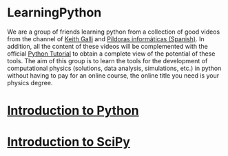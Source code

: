 # LearningPython

We are a group of friends learning python from a collection of good videos from the channel of [Keith Galli](https://www.youtube.com/playlist?list=PLFCB5Dp81iNVoB_eWmDB1nEusSCurrsac) and [Pildoras informáticas (Spanish)](https://www.youtube.com/playlist?list=PLU8oAlHdN5BlvPxziopYZRd55pdqFwkeS). In addition, all the content of these videos will be complemented with the official [Python Tutorial](https://docs.python.org/3/tutorial/) to obtain a complete view of the potential of these tools. The aim of this group is to learn the tools for the development of computational physics (solutions, data analysis, simulations, etc.) in python without having to pay for an online course, the online title you need is your physics degree.

# [Introduction to Python](/Python.md)
# [Introduction to SciPy](/SciPy.md)
